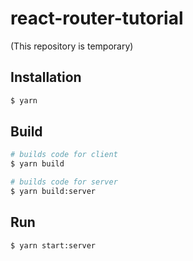 # react-router-tutorial

(This repository is temporary)

## Installation

```bash
$ yarn
```

## Build

```bash
# builds code for client
$ yarn build

# builds code for server
$ yarn build:server
```

## Run
```bash
$ yarn start:server
```
